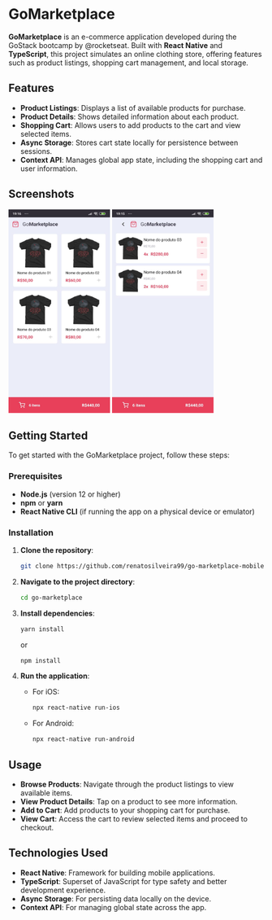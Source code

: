 # GoMarketplace

**GoMarketplace** is an e-commerce application developed during the GoStack bootcamp by @rocketseat. Built with **React Native** and **TypeScript**, this project simulates an online clothing store, offering features such as product listings, shopping cart management, and local storage.

## Features

- **Product Listings**: Displays a list of available products for purchase.
- **Product Details**: Shows detailed information about each product.
- **Shopping Cart**: Allows users to add products to the cart and view selected items.
- **Async Storage**: Stores cart state locally for persistence between sessions.
- **Context API**: Manages global app state, including the shopping cart and user information.

## Screenshots

<div>
  <img src="dashboard.jpeg" width=200 height=400 />
  <img src="cart.jpeg" width=200 height=400 />
</div>

## Getting Started

To get started with the GoMarketplace project, follow these steps:

### Prerequisites

- **Node.js** (version 12 or higher)
- **npm** or **yarn**
- **React Native CLI** (if running the app on a physical device or emulator)

### Installation

1. **Clone the repository**:
   ```bash
   git clone https://github.com/renatosilveira99/go-marketplace-mobile
   ```

2. **Navigate to the project directory**:
   ```bash
   cd go-marketplace
   ```

3. **Install dependencies**:
   ```bash
   yarn install
   ```
   or
   ```bash
   npm install
   ```

4. **Run the application**:
   - For iOS:
     ```bash
     npx react-native run-ios
     ```
   - For Android:
     ```bash
     npx react-native run-android
     ```

## Usage

- **Browse Products**: Navigate through the product listings to view available items.
- **View Product Details**: Tap on a product to see more information.
- **Add to Cart**: Add products to your shopping cart for purchase.
- **View Cart**: Access the cart to review selected items and proceed to checkout.

## Technologies Used

- **React Native**: Framework for building mobile applications.
- **TypeScript**: Superset of JavaScript for type safety and better development experience.
- **Async Storage**: For persisting data locally on the device.
- **Context API**: For managing global state across the app.
